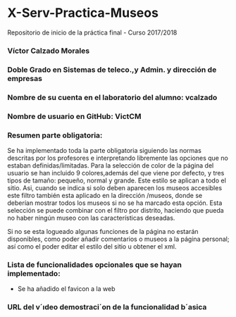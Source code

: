 # X-Serv-Practica-Museos
Repositorio de inicio de la práctica final - Curso 2017/2018

### Víctor Calzado Morales

### Doble Grado en Sistemas de teleco.,y Admin. y dirección de empresas

### Nombre de su cuenta en el laboratorio del alumno: vcalzado

### Nombre de usuario en GitHub: VictCM

### Resumen parte obligatoria:
Se ha implementado toda la parte obligatoria siguiendo las normas descritas por los profesores e interpretando libremente las opciones que no estaban definidas/limitadas. Para la selección de color de la página del usuario se han incluido 9 colores,además del que viene por defecto, y tres tipos de tamaño: pequeño, normal y grande. Este estilo se aplican a todo el sitio.
Asi, cuando se indica si solo deben aparecen los museos accesibles este filtro también esta aplicado en la dirección /museos, donde se deberían mostrar todos los museos si no se ha marcado esta opción. Esta selección se puede combinar con el filtro por distrito, haciendo que pueda no haber ningún museo con las características deseadas.

Si no se esta logueado algunas funciones de la página no estarán disponibles, como poder añadir comentarios o museos a la página personal; así como el poder editar el estilo del sitio u obtener el xml.

### Lista de funcionalidades opcionales que se hayan implementado:
- Se ha añadido el favicon a la web

### URL del v´ıdeo demostraci´on de la funcionalidad b´asica

